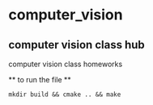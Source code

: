 # computer_vision
computer vision class hub
----------
computer vision class homeworks



** to run the file **
```
mkdir build && cmake .. && make
```
